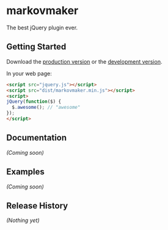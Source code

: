 # markovmaker

The best jQuery plugin ever.

## Getting Started

Download the [production version][min] or the [development version][max].

[min]: https://raw.githubusercontent.com/dshahin/jquery-markovmaker/master/dist/jquery.markovmaker.min.js
[max]: https://raw.githubusercontent.com/dshahin/jquery-markovmaker/master/dist/jquery.markovmaker.js

In your web page:

```html
<script src="jquery.js"></script>
<script src="dist/markovmaker.min.js"></script>
<script>
jQuery(function($) {
  $.awesome(); // "awesome"
});
</script>
```

## Documentation
_(Coming soon)_

## Examples
_(Coming soon)_

## Release History
_(Nothing yet)_
